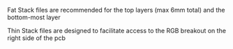 Fat Stack files are recommended for the top layers (max 6mm total) and the bottom-most layer

Thin Stack files are designed to facilitate access to the RGB breakout on the right side of the pcb
